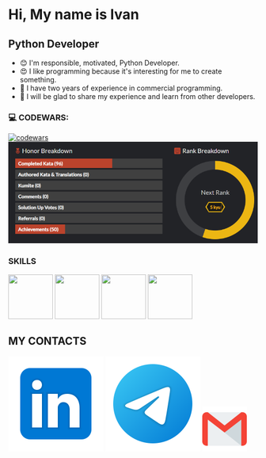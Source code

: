 Hi, My name is Ivan
============================================================================================================================

Python Developer 
----------------

* 😊 I'm responsible, motivated, Python Developer.
* 😍 I like programming because it's interesting for me to create something.
* 🐞 I have two years of experience in commercial programming.
* 👯 I will be glad to share my experience and learn from other developers.

### 💻 CODEWARS:
[![codewars](https://www.codewars.com/users/Infinity228007/badges/large)](https://www.codewars.com/users/Infinity228007)
[<img src="./svg/codewars.png">](https://www.codewars.com/users/Infinity228007)

### SKILLS
[<img src="https://raw.githubusercontent.com/danielcranney/readme-generator/main/public/icons/skills/python-colored.svg" width="90px" height="90px">](https://www.python.org/)
[<img src="https://raw.githubusercontent.com/danielcranney/readme-generator/main/public/icons/skills/html5-colored.svg" width="90px" height="90px">](https://developer.mozilla.org/en-US/docs/Glossary/HTML5)
[<img src="https://raw.githubusercontent.com/danielcranney/readme-generator/main/public/icons/skills/css3-colored.svg" width="90px" height="90px">](https://www.w3.org/TR/CSS/#css)
[<img src="https://raw.githubusercontent.com/danielcranney/readme-generator/main/public/icons/skills/django-colored.svg" width="90px" height="90px">](https://www.djangoproject.com/)

## MY CONTACTS
[<img src="./svg/Linkedin.svg">](https://www.linkedin.com/in/%D0%B8%D0%B2%D0%B0%D0%BD-%D0%BF%D0%BE%D1%80%D0%BE%D0%B7%D0%BE%D0%B2-b28a2b297/?lipi=urn%3Ali%3Apage%3Ad_flagship3_feed%3BwZTy%2FzsOTZmdUJpNWz5CvA%3D%3D)
[<img src="./svg/telegram.svg">](https://t.me/ivanporozov)
[<img src="./svg/gmail.svg" width="90px" height="90px">](mailto:porozovivan090@gmail.com)
